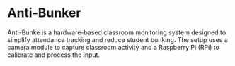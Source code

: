 # Anti-Bunker
Anti-Bunke is a hardware-based classroom monitoring system designed to simplify attendance tracking and reduce student bunking. The setup uses a camera module to capture classroom activity and a Raspberry Pi (RPi) to calibrate and process the input.
